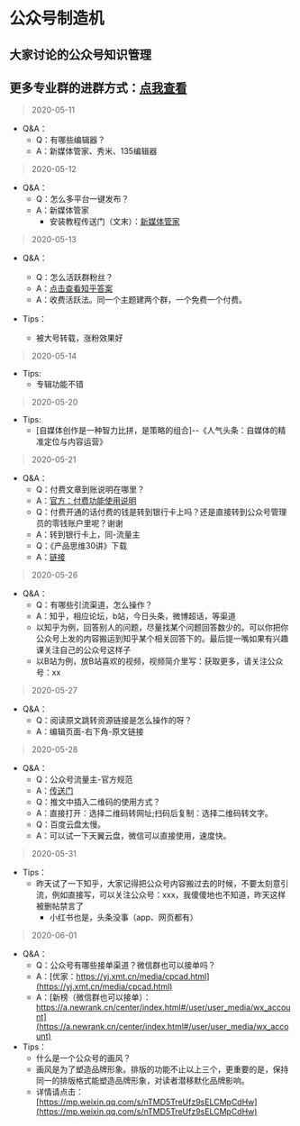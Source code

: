 公众号制造机
==


大家讨论的公众号知识管理
--
更多专业群的进群方式：[点我查看](http://mp.weixin.qq.com/s?__biz=MzI2Nzg5MjgyNg==&mid=100000431&idx=1&sn=9dc486a67414a3fd59a2fe8be9db93e6&chksm=6af6a39a5d812a8cb01b77b109d6ceb618393fc3c4671ba58d604814b7efaca4ea289bf52818#rd)
--
> 2020-05-11
- Q&A：
    - Q：有哪些编辑器？
    - A：新媒体管家、秀米、135编辑器
> 2020-05-12
- Q&A：
    - Q：怎么多平台一键发布？
    - A：新媒体管家
        - 安装教程传送门（文末）：[新媒体管家](https://mp.weixin.qq.com/s/_GKdxJZXhQmdFGX3K1US6g)

> 2020-05-13
- Q&A：
    - Q：怎么活跃群粉丝？
    - A：[点击查看知乎答案](https://www.zhihu.com/question/42991890)
    - A：收费活跃法。同一个主题建两个群，一个免费一个付费。

- Tips：
    - 被大号转载，涨粉效果好

> 2020-05-14

- Tips:
    - 专辑功能不错
    
> 2020-05-20

- Tips:
    - [自媒体创作是一种智力比拼，是策略的组合]--《人气头条：自媒体的精准定位与内容运营》

> 2020-05-21
- Q&A：
    - Q：付费文章到账说明在哪里？
    - A：[官方：付费功能使用说明](http://t.cn/A622GoJT)
    - Q：付费开通的话付费的钱是转到银行卡上吗？还是直接转到公众号管理员的零钱账户里呢？谢谢
    - A：转到银行卡上，同-流量主
    - Q：《产品思维30讲》下载
    - A：[链接](https://mp.weixin.qq.com/s/MTpAXMKo8Jmku4JMXwEi1g)

> 2020-05-26
- Q&A：
    - Q：有哪些引流渠道，怎么操作？
    - A：知乎，相应论坛，b站，今日头条，微博超话，等渠道
    - 以知乎为例，回答别人的问题，尽量找某个问题回答数少的。可以你把你公众号上发的内容搬运到知乎某个相关回答下的。最后提一嘴如果有兴趣课关注自己的公众号这样子
    - 以B站为例，放B站喜欢的视频，视频简介里写：获取更多，请关注公众号：xx
    
> 2020-05-27
- Q&A：
    - Q：阅读原文跳转资源链接是怎么操作的呀？
    - A：编辑页面-右下角-原文链接

> 2020-05-28
- Q&A：
    - Q：公众号流量主-官方规范
    - A：[传送门](https://ad.weixin.qq.com/guide/1194)
    - Q：推文中插入二维码的使用方式？
    - A：直接打开：选择二维码转网址;扫码后复制：选择二维码转文字。
    - Q：百度云盘太慢。
    - A：可以试一下天翼云盘，微信可以直接使用，速度快。
    
> 2020-05-31
- Tips：
    - 昨天试了一下知乎，大家记得把公众号内容搬过去的时候，不要太刻意引流，例如直接写，可以关注公众号：xxx，我傻傻地也不知道，昨天这样被删帖禁言了
        - 小红书也是，头条没事（app、网页都有）
        
        
> 2020-06-01
- Q&A：
    - Q：公众号有哪些接单渠道？微信群也可以接单吗？
    - A：[优家：https://yj.xmt.cn/media/cpcad.html](https://yj.xmt.cn/media/cpcad.html)
    - A：[新榜（微信群也可以接单）：https://a.newrank.cn/center/index.html#/user/user_media/wx_account](https://a.newrank.cn/center/index.html#/user/user_media/wx_account)
- Tips：
    - 什么是一个公众号的画风？
    - 画风是为了塑造品牌形象。排版的功能不止以上三个，更重要的是，保持同一的排版格式能塑造品牌形象，对读者潜移默化品牌影响。
    - 详情请点击：[https://mp.weixin.qq.com/s/nTMD5TreUfz9sELCMpCdHw](https://mp.weixin.qq.com/s/nTMD5TreUfz9sELCMpCdHw)